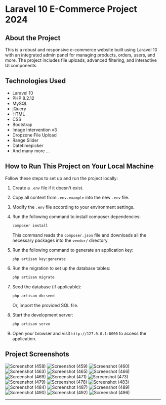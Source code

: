# Laravel 10 E-Commerce Project 2024

## About the Project
This is a robust and responsive e-commerce website built using Laravel 10 with an integrated admin panel for managing products, orders, users, and more. The project includes file uploads, advanced filtering, and interactive UI components.

## Technologies Used
- Laravel 10
- PHP 8.2.12
- MySQL
- jQuery
- HTML
- CSS
- Bootstrap
- Image Intervention v3
- Dropzone File Upload
- Range Slider
- Datetimepicker
- And many more ...

## How to Run This Project on Your Local Machine
Follow these steps to set up and run the project locally:

1. Create a `.env` file if it doesn't exist.
2. Copy all content from `.env.example` into the new `.env` file.
3. Modify the `.env` file according to your environment settings.
4. Run the following command to install composer dependencies:
   ```bash
   composer install
   ```
   This command reads the `composer.json` file and downloads all the necessary packages into the `vendor/` directory.
4. Run the following command to generate an application key:
   ```bash
   php artisan key:generate
   ```
5. Run the migration to set up the database tables:
   ```bash
   php artisan migrate
   ```
6. Seed the database (if applicable):
   ```bash
   php artisan db:seed
   ```
   Or, import the provided SQL file.

7. Start the development server:
   ```bash
   php artisan serve
   ```
8. Open your browser and visit `http://127.0.0.1:8000` to access the application.

## Project Screenshots
![Screenshot (458)](https://github.com/user-attachments/assets/c1f19636-58e7-434d-a5d8-bcd60164037f)
![Screenshot (459)](https://github.com/user-attachments/assets/9c9725d3-3dae-405a-a8df-b26982613719)
![Screenshot (460)](https://github.com/user-attachments/assets/6de70db5-73ad-4c85-bdd0-4fc364693db0)
![Screenshot (463)](https://github.com/user-attachments/assets/3ebd7585-189e-4b30-b266-608b3e79844b)
![Screenshot (465)](https://github.com/user-attachments/assets/37eec135-7c61-4642-9f09-2c933e584119)
![Screenshot (466)](https://github.com/user-attachments/assets/08a91b90-65c2-4629-a445-e8b0f67d65ff)
![Screenshot (469)](https://github.com/user-attachments/assets/8b81524c-a604-45b6-9e61-01e40fc459b7)
![Screenshot (471)](https://github.com/user-attachments/assets/441a83de-167f-4825-967c-415fe4fa5a28)
![Screenshot (473)](https://github.com/user-attachments/assets/f7be70f7-ec35-4efa-9bfe-ce43b1cc87a1)
![Screenshot (479)](https://github.com/user-attachments/assets/6fdac0ec-ce0c-4734-ad08-40b5e0df711d)
![Screenshot (478)](https://github.com/user-attachments/assets/11e84ac6-0443-4a58-ab7a-b7534d307eb4)
![Screenshot (483)](https://github.com/user-attachments/assets/f1d5b2b5-292c-4643-b0d0-b3a48efe5ddb)
![Screenshot (484)](https://github.com/user-attachments/assets/96995e67-c0bb-45b8-9317-5ee700a5e4f7)
![Screenshot (487)](https://github.com/user-attachments/assets/b7aaf8be-046f-4011-8cd8-72a2b032ec53)
![Screenshot (489)](https://github.com/user-attachments/assets/ed8c15ae-876f-417c-b94c-cd5880808107)
![Screenshot (490)](https://github.com/user-attachments/assets/815d69a7-bff5-4d29-abd6-a927840f61bf)
![Screenshot (492)](https://github.com/user-attachments/assets/2c03221f-cdc7-4c46-8724-97b170aebdb5)
![Screenshot (496)](https://github.com/user-attachments/assets/f8616446-f0eb-48fd-a571-01dae6521107)

---
